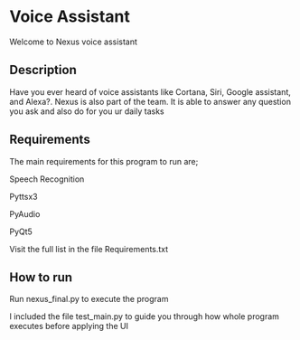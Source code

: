 # Voice Assistant 
Welcome to Nexus voice assistant 

## Description
Have you ever heard of voice assistants like Cortana, Siri, Google assistant, and Alexa?. Nexus is also part of the team. It is able to answer any question you ask and also do for you ur daily tasks

## Requirements
The main requirements for this program to run are;

Speech Recognition

Pyttsx3

PyAudio

PyQt5

Visit the full list in the file Requirements.txt


## How to run
Run nexus_final.py to execute the program


I included the file test_main.py to guide you through how whole program executes before applying the UI